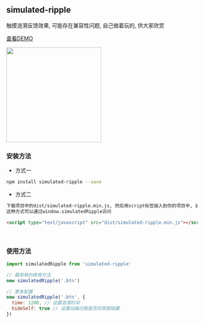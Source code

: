 ## simulated-ripple

触摸涟漪反馈效果, 可能存在兼容性问题, 自己做着玩的, 供大家欣赏<br>

[查看DEMO](https://qiuguohui.coding.me/demo/simulated-ripple/index.html)<br>


<img src="https://github.com/qgh810/qgh810.github.io/blob/master/demo/simulated-ripple/assets/demo.png?raw=true" width="250" />

### 安装方法
-  方式一
```bash
npm install simulated-ripple --save
```

- 方式二

```bash
下载项目中的dist/simulated-ripple.min.js, 然后用script标签插入到你的项目中, 如下
这种方式可以通过window.simulatedRipple访问
```

```html
<script type="text/javascript" src="dist/simulated-ripple.min.js"></script>
```

<br>

### 使用方法

```js
import simulatedRipple from 'simulated-ripple'

// 最简单的使用方法
new simulatedRipple('.btn')

// 更多配置
new simulatedRipple('.btn', {
  time: 1200, // 设置涟漪时间
  hideSelf: true // 设置动画过程是否将原图隐藏
})
```
